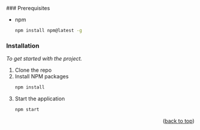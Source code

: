 <div id="top"></div>
### Prerequisites

- npm
  ```sh
  npm install npm@latest -g
  ```

### Installation

_To get started with the project._

1. Clone the repo
2. Install NPM packages
   ```sh
   npm install
   ```
3. Start the application
   ```sh
   npm start
   ```

<p align="right">(<a href="#top">back to top</a>)</p>

